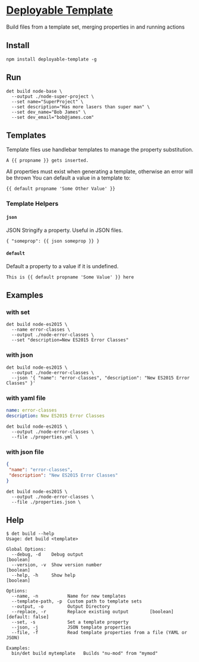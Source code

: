 # [Deployable Template](https://github.com/deployable/node-deployable-template)

Build files from a template set, merging properties in and running actions

## Install

    npm install deployable-template -g

## Run

    det build node-base \
      --output ./node-super-project \
      --set name="SuperProject" \
      --set description="Has more lasers than super man" \
      --set dev_name="Bob James" \
      --set dev_email="bob@james.com"


## Templates

Template files use handlebar templates to manage the property substitution.

    A {{ propname }} gets inserted.

All properties must exist when generating a template, otherwise an error will be thrown 
You can default a value in a template to:

    {{ default propname 'Some Other Value' }}

### Template Helpers

#### `json`
  
JSON Stringify a property. Useful in JSON files. 

    { "someprop": {{ json someprop }} }

#### `default`

Default a property to a value if it is undefined. 

    This is {{ default propname 'Some Value' }} here

## Examples

### with set

    det build node-es2015 \
      --name error-classes \
      --output ./node-error-classes \
      --set "description=New ES2015 Error Classes"

### with json

    det build node-es2015 \
      --output ./node-error-classes \
      --json '{ "name": "error-classes", "description": "New ES2015 Error Classes" }'

### with yaml file

```yaml
name: error-classes
description: New ES2015 Error Classes
```

    det build node-es2015 \
      --output ./node-error-classes \
      --file ./properties.yml \

### with json file

```json
{ 
 "name": "error-classes",
 "description": "New ES2015 Error Classes"
}
```

    det build node-es2015 \
      --output ./node-error-classes \
      --file ./properties.json \


## Help

```
$ det build --help
Usage: det build <template>

Global Options:
  --debug, -d    Debug output                                          [boolean]
  --version, -v  Show version number                                   [boolean]
  --help, -h     Show help                                             [boolean]

Options:
  --name, -n           Name for new templates
  --template-path, -p  Custom path to template sets
  --output, -o         Output Directory
  --replace, -r        Replace existing output        [boolean] [default: false]
  --set, -s            Set a template property
  --json, -j           JSON template properties
  --file, -f           Read template properties from a file (YAML or JSON)

Examples:
  bin/det build mytemplate   Builds "nu-mod" from "mymod"

```

